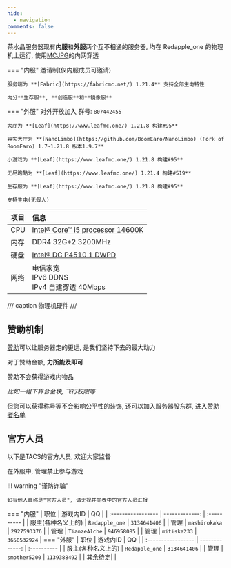 ```yaml
---
hide:
  - navigation
comments: false
---
```

茶水晶服务器现有**内服**和**外服**两个互不相通的服务器,
均在 Redapple_one 的物理机上运行, 使用[MCJPG](https://mcjpg.org/)的内网穿透


=== "内服"
    邀请制(仅内服成员可邀请)

    服务端为 **[Fabric](https://fabricmc.net/) 1.21.4** 支持全部生电特性

    内分**生存服**, **创造服**和**镜像服**
=== "外服"
    对外开放加入 群号: ``807442455``

    大厅为 **[Leaf](https://www.leafmc.one/) 1.21.8 构建#95**

    容灾大厅为 **[NanoLimbo](https://github.com/BoomEaro/NanoLimbo) (Fork of BoomEaro) 1.7~1.21.8 版本1.9.7**

    小游戏为 **[Leaf](https://www.leafmc.one/) 1.21.8 构建#95**

    无尽跑酷为 **[Leaf](https://www.leafmc.one/) 1.21.4 构建#519**

    生存服为 **[Leaf](https://www.leafmc.one/) 1.21.8 构建#95**

    支持生电(无假人)

| 项目 | 信息                                                                                         |
| :--- | :------------------------------------------------------------------------------------------- |
| CPU  | [Intel® Core™ i5 processor 14600K](https://www.intel.cn/content/www/cn/zh/products/sku/236799/intel-core-i5-processor-14600k-24m-cache-up-to-5-30-ghz/specifications.html "最大睿频频率 5.3 GHz, 6P 8E 14C20T") |
| 内存 | DDR4 32G\*2 3200MHz                                                                          |
| 硬盘 | [Intel® DC P4510 1 DWPD](https://www.intel.cn/content/www/cn/zh/architecture-and-technology/cloud-inspired-storage-optimized-p4510-brief.html "	≈ 1825 TBW")                                                                       |
| 网络 | 电信家宽<br />IPv6 DDNS<br />IPv4 自建穿透 40Mbps                                                          |

/// caption
物理机硬件
///

## 赞助机制

[赞助](sponsors.md)可以让服务器走的更远, 是我们坚持下去的最大动力

对于赞助金额, **力所能及即可**

赞助不会获得游戏内物品

*比如一组下界合金块, 飞行权限等*

但您可以获得称号等不会影响公平性的装饰, 还可以加入服务器股东群, 进入[赞助者名单](sponsors.md)

## 官方人员

以下是TACS的官方人员, 欢迎大家监督

在外服中, 管理禁止参与游戏

!!! warning "谨防诈骗"

    如有他人自称是"官方人员", 请无视并向表中的官方人员汇报
=== "内服"
    | 职位               | 游戏内ID       | QQ          |
    | :----------------- | -------------: | :---------- |
    | 服主(各种名义上的) | `Redapple_one` | `3134641406` |
    | 管理 | `mashirokaka` | `2927593376` |
    | 管理 | `TianzeAlche` | `946958085` |
    | 管理 | `mitiska233` | `3650532924` |
=== "外服"
    | 职位               | 游戏内ID       | QQ          |
    | :----------------- | -------------: | :---------- |
    | 服主(各种名义上的) | `Redapple_one` | `3134641406` |
    | 管理 | `smother5200` | `1139388492` |
    | 其余待定| |